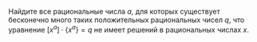 Найдите все рациональные числа $a$, для которых существует бесконечно много таких положительных рациональных чисел $q$, что уравнение $\left[ {{x}^{a}} \right]\cdot \left\{ {{x}^{a}} \right\}=q$ не имеет решений в рациональных числах $x$.